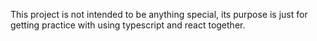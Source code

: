 This project is not intended to be anything special, its purpose is just for getting practice with using typescript and react together.
